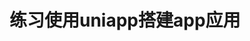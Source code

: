 <!--
 * @Descripttion: ''
 * @version: ''
 * @Author: 周涛
 * @Date: 2022-05-17 22:07:30
 * @LastEditors: 周涛
 * @LastEditTime: 2022-05-17 22:08:28
-->
# 练习使用uniapp搭建app应用